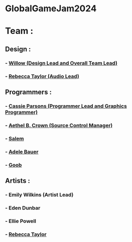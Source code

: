 # GlobalGameJam2024

# Team :
## Design :
### - [Willow (Design Lead and Overall Team Lead)](https://github.com/SBTMackie)
### - [Rebecca Taylor (Audio Lead)](https://github.com/Azaersyss)

## Programmers :
### - [Cassie Parsons (Programmer Lead and Graphics Programmer)](https://github.com/CassieParticles)
### - [Aethel B. Crown (Source Control Manager)](https://github.com/Belphonz)
### - [Salem](https://github.com/SBTMackie)
### - [Adele Bauer](https://github.com/AdelePrism)
### - [Goob](https://github.com/GuestGoob)

## Artists : 
### - Emily Wilkins (Artist Lead)
### - Eden Dunbar
### - Ellie Powell
### - [Rebecca Taylor](https://github.com/Azaersyss)
